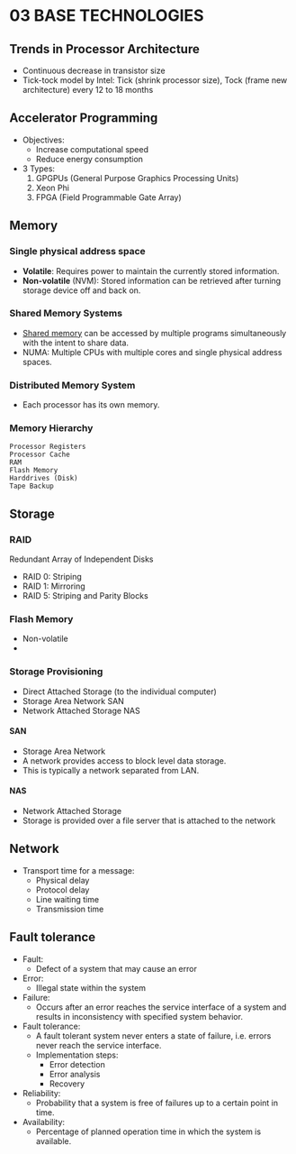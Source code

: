 # 03 BASE TECHNOLOGIES

## Trends in Processor Architecture
* Continuous decrease in transistor size
* Tick-tock model by Intel: Tick (shrink processor size), Tock (frame new architecture) every 12 to 18 months

## Accelerator Programming
* Objectives:
    * Increase computational speed
    * Reduce energy consumption
* 3 Types:
    1. GPGPUs (General Purpose Graphics Processing Units)
    2. Xeon Phi 
    3. FPGA (Field Programmable Gate Array)

## Memory
### Single physical address space
* **Volatile**: Requires power to maintain the currently stored information.
* **Non-volatile** (NVM): Stored information can be retrieved after turning storage device off and back on.

### Shared Memory Systems
* [Shared memory](https://en.wikipedia.org/wiki/Shared_memory) can be accessed by multiple programs simultaneously with the intent to share data. 
* NUMA: Multiple CPUs with multiple cores and single physical address spaces.

### Distributed Memory System
* Each processor has its own memory. 

### Memory Hierarchy
```
Processor Registers
Processor Cache
RAM
Flash Memory
Harddrives (Disk)
Tape Backup
```

## Storage

### RAID
Redundant Array of Independent Disks
* RAID 0: Striping
* RAID 1: Mirroring
* RAID 5: Striping and Parity Blocks

### Flash Memory
* Non-volatile
* 

### Storage Provisioning
* Direct Attached Storage (to the individual computer)
* Storage Area Network SAN 
* Network Attached Storage NAS

#### SAN
* Storage Area Network
* A network provides access to block level data storage.
* This is typically a network separated from LAN.


#### NAS
* Network Attached Storage
* Storage is provided over a file server that is attached to the network

## Network
* Transport time for a message:
    * Physical delay
    * Protocol delay
    * Line waiting time
    * Transmission time

## Fault tolerance
* Fault:
    * Defect of a system that may cause an error
* Error:
    * Illegal state within the system
* Failure:
    * Occurs after an error reaches the service interface of a system and results in inconsistency with specified system behavior.
* Fault tolerance:
    * A fault tolerant system never enters a state of failure, i.e. errors never reach the service interface.
    * Implementation steps:
        * Error detection
        * Error analysis
        * Recovery
* Reliability:
    * Probability that a system is free of failures up to a certain point in time.
* Availability:
    * Percentage of planned operation time in which the system is available.
